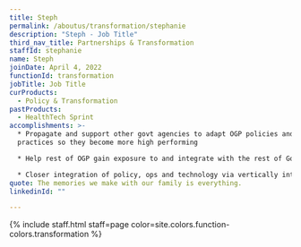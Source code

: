 ```yaml
---
title: Steph
permalink: /aboutus/transformation/stephanie
description: "Steph - Job Title"
third_nav_title: Partnerships & Transformation
staffId: stephanie
name: Steph
joinDate: April 4, 2022
functionId: transformation
jobTitle: Job Title
curProducts:
  - Policy & Transformation
pastProducts:
  - HealthTech Sprint
accomplishments: >-
  * Propagate and support other govt agencies to adapt OGP policies and
  practices so they become more high performing

  * Help rest of OGP gain exposure to and integrate with the rest of Government e.g. Public Service learning journeys and onboarding

  * Closer integration of policy, ops and technology via vertically integrated teams e.g. ScamTech team
quote: The memories we make with our family is everything.
linkedinId: ""

---
```


{% include staff.html staff=page color=site.colors.function-colors.transformation %}
